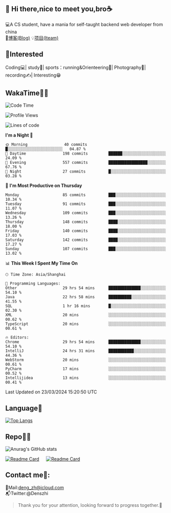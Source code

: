 👋 Hi there,nice to meet you,bro☕
---
💻A CS student, have a mania for self-taught backend web developer from china   
📌[博客(Blog)](https://github.com/HealUP/MyBlog)
💡[项目(Iteam)](https://healup.github.io/)

 <!-- waka-box start -->
 <!-- waka-box end -->
 
🧲**Interested**
--
Coding💻| study📖| sports：running&Orienteering🏃‍| Photography📸| recording✍️| Interesting😁

WakaTime👨‍💻
---
<!--START_SECTION:waka-->
![Code Time](http://img.shields.io/badge/Code%20Time-854%20hrs%2040%20mins-blue)

![Profile Views](http://img.shields.io/badge/Profile%20Views-2-blue)

![Lines of code](https://img.shields.io/badge/From%20Hello%20World%20I%27ve%20Written-205.0%20thousand%20lines%20of%20code-blue)

**I'm a Night 🦉** 

```text
🌞 Morning                40 commits          █░░░░░░░░░░░░░░░░░░░░░░░░   04.87 % 
🌆 Daytime                198 commits         ██████░░░░░░░░░░░░░░░░░░░   24.09 % 
🌃 Evening                557 commits         █████████████████░░░░░░░░   67.76 % 
🌙 Night                  27 commits          █░░░░░░░░░░░░░░░░░░░░░░░░   03.28 % 
```
📅 **I'm Most Productive on Thursday** 

```text
Monday                   85 commits          ███░░░░░░░░░░░░░░░░░░░░░░   10.34 % 
Tuesday                  91 commits          ███░░░░░░░░░░░░░░░░░░░░░░   11.07 % 
Wednesday                109 commits         ███░░░░░░░░░░░░░░░░░░░░░░   13.26 % 
Thursday                 148 commits         ████░░░░░░░░░░░░░░░░░░░░░   18.00 % 
Friday                   140 commits         ████░░░░░░░░░░░░░░░░░░░░░   17.03 % 
Saturday                 142 commits         ████░░░░░░░░░░░░░░░░░░░░░   17.27 % 
Sunday                   107 commits         ███░░░░░░░░░░░░░░░░░░░░░░   13.02 % 
```


📊 **This Week I Spent My Time On** 

```text
🕑︎ Time Zone: Asia/Shanghai

💬 Programming Languages: 
Other                    29 hrs 54 mins      ██████████████░░░░░░░░░░░   54.10 % 
Java                     22 hrs 58 mins      ██████████░░░░░░░░░░░░░░░   41.55 % 
SQL                      1 hr 16 mins        █░░░░░░░░░░░░░░░░░░░░░░░░   02.30 % 
XML                      20 mins             ░░░░░░░░░░░░░░░░░░░░░░░░░   00.62 % 
TypeScript               20 mins             ░░░░░░░░░░░░░░░░░░░░░░░░░   00.61 % 

🔥 Editors: 
Chrome                   29 hrs 54 mins      ██████████████░░░░░░░░░░░   54.10 % 
IntelliJ                 24 hrs 31 mins      ███████████░░░░░░░░░░░░░░   44.36 % 
WebStorm                 20 mins             ░░░░░░░░░░░░░░░░░░░░░░░░░   00.61 % 
PyCharm                  17 mins             ░░░░░░░░░░░░░░░░░░░░░░░░░   00.52 % 
Intellijidea             13 mins             ░░░░░░░░░░░░░░░░░░░░░░░░░   00.41 % 
```


 Last Updated on 23/03/2024 15:20:50 UTC
<!--END_SECTION:waka-->

Language🚀
---
[![Top Langs](https://github-readme-stats.vercel.app/api/top-langs/?username=HealUP&layout=compact&hide_border=true)](https://github.com/HealUP)

Repo🧑‍💻
---
![Anurag's GitHub stats](https://github-readme-stats.vercel.app/api?username=HealUP&count_private=true&show_icons=true&theme=gruvbox&hide_border=true) 

[![Readme Card](https://github-readme-stats.vercel.app/api/pin/?username=HealUP&repo=InternetEy&theme=transparent)](https://github.com/HealUP/InternetEy) &emsp;
[![Readme Card](https://github-readme-stats.vercel.app/api/pin/?username=HealUP&repo=CampusExperience&theme=transparent)](https://github.com/HealUP/CampusExperience)


Contact me📱:
---
📮Mail:deng_zh@icloud.com  
📬Twitter:@Denszhi  

> Thank you for your attention, looking forward to progress together.🎉
